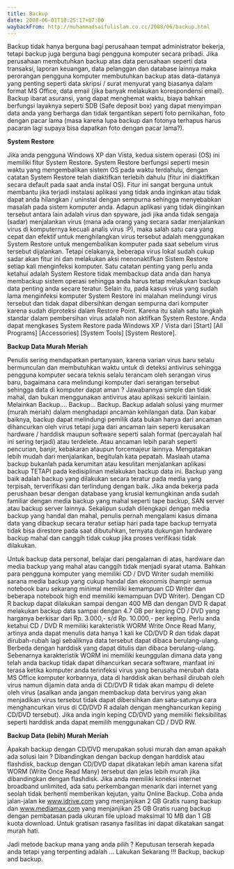 ```yaml
---
title: Backup
date: 2008-06-01T10:25:17+07:00
waybackFrom: http://muhammadsaifulislam.co.cc/2008/06/backup.html
---
```

Backup tidak hanya berguna bagi perusahaan tempat administrator bekerja, tetapi backup juga berguna bagi pengguna komputer secara pribadi. Jika perusahaan membutuhkan backup atas data perusahaan seperti data transaksi, laporan keuangan, data pelanggan dan database lainnya maka perorangan pengguna komputer membutuhkan backup atas data-datanya yang penting seperti data skripsi / surat menyurat yang biasanya dalam format MS Office, data email (jika banyak melakukan korespondensi email). Backup ibarat asuransi, yang dapat menghemat waktu, biaya bahkan berfungsi layaknya seperti SDB (Safe deposit box) yang dapat menyimpan data anda yang berharga dan tidak tergantikan seperti foto pernikahan, foto dengan pacar lama (masa karena lupa backup dan fotonya terhapus harus pacaran lagi supaya bisa dapatkan foto dengan pacar lama?).

<!--more-->

**System Restore**

Jika anda pengguna Windows XP dan Vista, kedua sistem operasi (OS) ini memiliki fitur System Restore. System Restore berfungsi seperti mesin waktu yang mengembalikan sistem OS pada waktu terdahulu, dengan catatan System Restore telah diaktifkan terlebih dahulu (fitur ini diaktifkan secara default pada saat anda instal OS). Fitur ini sangat berguna untuk membantu jika terjadi instalasi aplikasi yang tidak anda inginkan atau tidak dapat anda hilangkan / uninstal dengan sempurna sehingga menyebabkan masalah pada sistem komputer anda. Adapun aplikasi yang tidak diinginkan tersebut antara lain adalah virus dan spyware, jadi jika anda tidak sengaja (sadar) menjalankan virus (mana ada orang yang secara sadar menjalankan virus di komputernya kecuali analis virus :P), maka salah satu cara yang cepat dan efektif untuk menghilangkan virus tersebut adalah menggunakan System Restore untuk mengembalikan komputer pada saat sebelum virus tersebut dijalankan. Tetapi celakanya, beberapa virus lokal sudah cukup sadar akan fitur ini dan melakukan aksi menonaktifkan Sistem Restore setiap kali menginfeksi komputer. Satu catatan penting yang perlu anda ketahui adalah System Restore tidak membackup data anda dan hanya membackup sistem operasi sehingga anda harus tetap melakukan backup data penting anda secare teratur. Selain itu, pada kasus virus yang sudah lama menginfeksi komputer System Restore ini malahan melindungi virus tersebut dan tidak dapat dibersihkan dengan sempurna dari komputer karena sudah diproteksi dalam Restore Point. Karena itu salah satu langkah standar dalam pembersihan virus adalah non aktifkan System Restore. Anda dapat mengkases System Restore pada Windows XP / Vista dari [Start] [All Programs] [Accessories] [System Tools] [System Restore].

**Backup Data Murah Meriah**

Penulis sering mendapatkan pertanyaan, karena varian virus baru selalu bermunculan dan membutuhkan waktu untuk di deteksi antivirus sehingga pengguna komputer secara teknis selalu terancam oleh serangan virus baru, bagaimana cara melindungi komputer dari serangan tersebut sehingga data di komputer dapat aman ? Jawabannya simple dan tidak mahal, dan bukan menggunakan antivirus atau aplikasi sekuriti lainlain. Melainkan Backup.... Backup... Backup. Backup adalah solusi yang murmer (murah meriah) dalam menghadapi ancaman kehilangan data. Dan kabar baiknya, backup dapat melindungi pemilik data bukan hanya dari ancaman dihancurkan oleh virus tetapi juga dari ancaman lain seperti kerusakan hardware / harddisk maupun software seperti salah format (percayalah hal ini sering terjadi) atau terdelete. Atau ancaman lebih parah seperti pencurian, banjir, kebakaran ataupun forcemajeur lainnya. Mengatakan lebih mudah dari menjalankan, begitulah kata pepatah. Maslaah utama backup bukanlah pada kerumitan atau kesulitan menjalankan aplikasi backup TETAPI pada kedisiplinan melakukan backup data ini. Backup yang baik adalah backup yang dilakukan secara teratur pada media yang terpisah, terverifikasi dan terlindung dengan baik. Jika anda bekerja pada perushaan besar dengan database yang krusial kemungkinan anda sudah familiar dengan media backup yang mahal seperti tape backup, SAN server atau backup server lainnya. Sekalipun sudah dilengkapi dengan media backup yang handal dan mahal, penulis pernah mengalami kasus dimana data yang dibackup secara teratur setiap hari pada tape backup ternyata tidak bisa direstore pada saat dibutuhkan, ternyata dukungan hardware backup mahal dan canggih tidak cukup jika proses verifikasi tidak dilakukan.

Untuk backup data personal, belajar dari pengalaman di atas, hardware dan media backup yang mahal atau canggih tidak menjadi syarat utama. Bahkan para pengguna komputer yang memiliki CD / DVD Writer sudah memiliki sarana media backup yang cukup handal dan ekonomis (hampir semua notebook baru sekarang minimal memiliki kemampuan CD Writer dan beberapa notebook high end memiliki kemampuan DVD Writer). Dengan CD R backup dapat dilakukan sampai dengan 400 MB dan dengan DVD R dapat melakukan backup data sampai dengan 4.7 GB per keping CD / DVD yang harganya berkisar dari Rp. 3.000,- s/d Rp. 10.000,- per keping. Perlu anda ketahui CD / DVD R memiliki karakteristik WORM Write Once Read Many, artinya anda dapat menulis data hanya 1 kali ke CD/DVD R dan tidak dapat dirubah-rubah lagi sebaliknya data tersebut dapat dibaca berulang-ulang. Berbeda dengan harddisk yang dapat ditulis dan dibaca berulang-ulang. Sebenarnya karakteristik WORM ini memiliki keunggulan dimana data yang telah anda backup tidak dapat dihancurkan secara software, manfaat ini terasa ketika komputer anda terinfeksi virus yang berusaha merubah data MS Office komputer korbannya, data di harddisk akan berhasil dirubah oleh virus namun dijamin data anda di CD/DVD R tidak akan mampu di delete oleh virus (asalkan anda jangan membackup data bervirus yang akan menjadikan virus tersebut tidak dapat dibersihkan dan satu-satunya cara menghancurkan virus di CD/DVD R adalah dengan menghancurkan keping CD/DVD tersebut). Jika anda ingin keping CD/DVD yang memiliki fleksibilitas seperti harddisk anda dapat memilih menggunakan CD / DVD RW.

**Backup Data (lebih) Murah Meriah**

Apakah backup dengan CD/DVD merupakan solusi murah dan aman apakah ada solusi lain ? Dibandingkan dengan backup dengan harddisk atau flashdisk, backup dengan CD/DVD dapat dikatakan lebih aman karena sifat WORM (Write Once Read Many) tersebut dan jelas lebih murah jika dibandingkan dengan flashdisk. Jika anda memiliki koneksi internet broadband unlimited, ada satu perkembangan menarik dari internet yang seolah tidak berhenti memberikan kejutan, yaitu Online Backup. Coba anda jalan-jalan ke www.idrive.com yang menjanjikan 2 GB Gratis ruang backup dan www.mediamax.com yang menjanjikan 25 GB Gratis ruang backup dengan pembatasan pada ukuran file upload maksimal 10 MB dan 1 GB kuota download. Untuk gratisan rasanya fasilitas ini dapat dikatakan sangat murah hati.

Jadi metode backup mana yang anda pilih ? Keputusan terserah kepada anda tetapi yang terpenting adalah ... Lakukan Sekarang !!! Backup, backup and backup.
